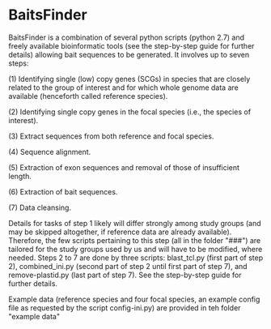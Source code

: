 # BaitsFinder
BaitsFinder is a combination of several python scripts (python 2.7) and freely available bioinformatic tools (see the step-by-step guide for further details) allowing bait sequences to be generated. It involves up to seven steps:

(1) Identifying single (low) copy genes (SCGs) in species that are closely related to the group of interest and for which whole genome data are available (henceforth called reference species).

(2) Identifying single copy genes in the focal species (i.e., the species of interest).

(3) Extract sequences from both reference and focal species.

(4) Sequence alignment.

(5) Extraction of exon sequences and removal of those of insufficient length.

(6) Extraction of bait sequences.

(7) Data cleansing.

Details for tasks of step 1 likely will differ strongly among study groups (and may be skipped altogether, if reference data are already available). Therefore, the few scripts pertaining to this step (all in the folder "###") are tailored for the study groups used by us and will have to be modified, where needed.
Steps 2 to 7 are done by three scripts: blast_tcl.py (first part of step 2), combined_ini.py (second part of step 2 until first part of step 7), and remove-plastid.py (last part of step 7). See the step-by-step guide for further details.

Example data (reference species and four focal species, an example config file as requested by the script config-ini.py) are provided in teh folder "example data"
